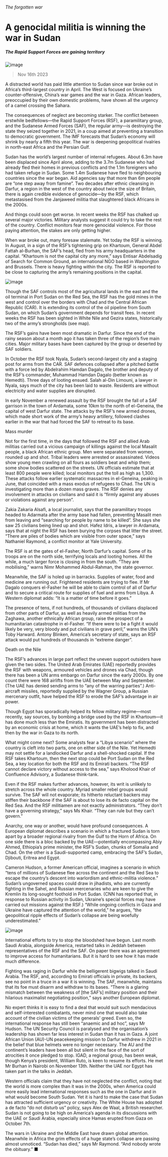 ###### The forgotten war
# A genocidal militia is winning the war in Sudan 
##### The Rapid Support Forces are gaining territory 
![image](images/20231118_MAP002.jpg) 
> Nov 16th 2023 
A distracted world has paid little attention to Sudan since war broke out in Africa’s third-largest country in April. The West is focused on Ukraine’s counter-offensive, China’s war games and the war in Gaza. African leaders, preoccupied by their own domestic problems, have shown all the urgency of a camel crossing the Sahara. 
The consequences of neglect are becoming starker. The conflict between erstwhile bedfellows—the Rapid Support Forces (RSF), a paramilitary group, and the Sudanese Armed Forces (SAF), the regular army—is destroying the state they seized together in 2021, in a coup aimed at preventing a transition to democratic government. The IMF forecasts that Sudan’s economy will shrink by nearly a fifth this year. The war is deepening geopolitical rivalries in north-east Africa and the Persian Gulf. 
Sudan has the world’s largest number of internal refugees. About 6.3m have been displaced since April alone, adding to the 3.7m Sudanese who had already fled their homes in previous conflicts and the 1.1m foreigners who had taken refuge in Sudan. Some 1.4m Sudanese have fled to neighbouring countries since the war began. Aid agencies say that more than 6m people are “one step away from famine”. Two decades after ethnic cleansing in Darfur, a region in the west of the country about twice the size of Britain, there is again credible evidence of genocide—by the RSF, which metastasised from the Janjaweed militia that slaughtered black Africans in the 2000s. 
And things could soon get worse. In recent weeks the RSF has chalked up several major victories. Military analysts suggest it could try to take the rest of the country. Conflict monitors fear more genocidal violence. For those paying attention, the stakes are only getting higher. 
When war broke out, many foresaw stalemate. Yet today the RSF is winning. In August, in a sign of the RSF’s tightening grip on Khartoum, General Abdel Fattah al-Burhan, the SAF’s head, fled from his army headquarters in the capital. “Khartoum is not the capital city any more,” says Entisar Abdelsadig of Search for Common Ground, an international NGO based in Washington and Brussels. There is heavy fighting within the city. The RSF is reported to be close to capturing the army’s remaining positions in the capital. 
![image](images/20231118_MAM905.png) 

Though the SAF controls most of the agricultural lands in the east and the oil terminal in Port Sudan on the Red Sea, the RSF has the gold mines in the west and control over the borders with Chad and the Central African Republic (CAR). It is extending its control of the oil pipeline from South Sudan, on which Sudan’s government depends for transit fees. In recent weeks the RSF has been sighted in White Nile and Gezira states, historically two of the army’s strongholds (see map).
The RSF’s gains have been most dramatic in Darfur. Since the end of the rainy season about a month ago it has taken three of the region’s five main cities. Major military bases have been captured by the group or deserted by SAF soldiers.
In October the RSF took Nyala, Sudan’s second-largest city and a staging post for arms from the CAR. SAF defences collapsed after a pitched battle with a  force led by Abdelrahim Hamdan Dagalo, the brother and deputy of the RSF’s commander, Muhammad Hamdan Dagalo (better known as Hemedti). Three days of looting ensued. Salah al-Din Limouni, a lawyer in Nyala, says much of the city has been laid to waste. Residents are without electricity and water supplies are disrupted. 
In early November a renewed assault by the RSF brought the fall of a SAF garrison in the town of Ardamata, some 10km to the north of el-Geneina, the capital of west Darfur state. The attacks by the RSF’s new armed drones, which made short work of the army’s heavy artillery, followed clashes earlier in the war that had forced the SAF to retreat to its base. 
Mass murder
Not for the first time, in the days that followed the RSF and allied Arab militias carried out a vicious campaign of killings against the local Masalit people, a black African ethnic group. Men were separated from women, rounded up and shot. Tribal leaders were arrested or assassinated. Videos show young men crawling on all fours as soldiers beat and whip them; some show bodies scattered on the streets. UN officials estimate that at least 800 people were killed; local monitors put the toll as high as 1,300. These attacks follow earlier systematic massacres in el-Geneina, peaking in June, that coincided with a mass exodus of refugees to Chad. The UN is investigating more than a dozen mass graves. The RSF denies any involvement in attacks on civilians and said it is “firmly against any abuses or violations against any person”.
Zakia Zakaria Alsafi, a local journalist, says that the paramilitary troops headed to Adarmata after the army base had fallen, preventing Masalit men from leaving and “searching for people by name to be killed”. She says she saw 25 civilians being lined up and shot. Hafez Idris, a lawyer in Ardamata, says that at night the RSF has been burying the corpses that litter the street. “There are piles of bodies which are visible from outer space,” says Nathaniel Raymond, a conflict monitor at Yale University. 
The RSF is at the gates of el-Fasher, North Darfur’s capital. Some of its troops are on the north side, terrifying locals and looting homes. All the while, a much larger force is closing in from the south. “They are mobilising,” warns Nimr Mohammed Abdul-Rahman, the state governor. 
Meanwhile, the SAF is holed up in barracks. Supplies of water, food and medicine are running out. Frightened residents are trying to flee. If Mr Dagalo conquers el-Fasher he will be able to claim control of all of Darfur and to secure a critical route for supplies of fuel and arms from Libya. A Western diplomat adds: “It is a matter of time before it goes.” 
The presence of tens, if not hundreds, of thousands of civilians displaced from other parts of Darfur, as well as heavily armed militias from the Zaghawa, another ethnically African group, raise the prospect of a humanitarian catastrophe in el-Fasher. “If there were to be a fight it would likely be very, very bloody and put civilians in grave peril,” warns the UN’s Toby Harward. Antony Blinken, America’s secretary of state, says an RSF attack would put hundreds of thousands in “extreme danger”.
Death on the Nile
The RSF’s advances in large part reflect the uneven support outsiders have given the two sides. The United Arab Emirates (UAE) reportedly provides the RSF with weapons, armoured vehicles and drones via Chad, though there has been a UN arms embargo on Darfur since the early 2000s. By one count there were 168 airlifts from the UAE between May and September. (The UAE has denied sending arms to “any of the warring parties”.) Anti-aircraft missiles, reportedly supplied by the Wagner Group, a Russian mercenary outfit, have helped the RSF to erode the SAF’s advantage in air power. 
Though Egypt has sporadically helped its fellow military regime—most recently, say sources, by bombing a bridge used by the RSF in Khartoum—it has done much less than the Emiratis. Its government has been distracted by an economic crisis at home, which it wants the UAE’s help to fix, and then by the war in Gaza to its north. 
What might come next? Some analysts fear a “Libya scenario” where the country is cleft into two parts, one on either side of the Nile. Yet Hemedti may not settle for a landlocked Darfur and a shell-shocked capital. If the RSF takes Khartoum, then the next stop could be Port Sudan on the Red Sea, a key location for both the RSF and its Emirati backers. “The RSF cannot declare victory without access to the sea,” says Kholood Khair of Confluence Advisory, a Sudanese think-tank. 
Even if the RSF makes further advances, however, its writ is unlikely to stretch across the whole country. Myriad smaller rebel groups would survive. The SAF will not evaporate; its hitherto reluctant backers may stiffen their backbone if the SAF is about to lose its de facto capital on the Red Sea. And the RSF militiamen are not exactly administrators. “They don’t have a governing strategy,” says Ms Khair. “They can rule but they can’t govern.” 
Anarchy, one way or another, would have profound consequences. A European diplomat describes a scenario in which a fractured Sudan is torn apart by a broader regional rivalry from the Gulf to the Horn of Africa. On one side there is a bloc backed by the UAE—potentially encompassing Abiy Ahmed, Ethiopia’s prime minister, the RSF’s Sudan, chunks of Somalia and Chad. On the other is a Saudi-supported camp, embracing the SAF’s Sudan, Djibouti, Eritrea and Egypt. 
Cameron Hudson, a former American official, imagines a scenario in which “tens of millions of Sudanese flee across the continent and the Red Sea to escape the country’s descent into warlordism and ethnic-militia violence.” Sudan’s ungoverned spaces could draw in jihadists, who are currently fighting in the Sahel, and Russian mercenaries who are keen to give the Kremlin its long-sought foothold in Port Sudan. (CNN has reported that, in response to Russian activity in Sudan, Ukraine’s special forces may have carried out missions against the RSF.) “While ongoing conflicts in Gaza and Ukraine have captured the attention of the world,” he argues, “the geopolitical ripple effects of Sudan’s collapse are being woefully underestimated.”
![image](images/20231118_MAP005.jpg) 

International efforts to try to stop the bloodshed have begun. Last month Saudi Arabia, alongside America, restarted talks in Jeddah between representatives of the RSF and the SAF. On paper there was an agreement to improve access for humanitarians. But it is hard to see how it has made much difference. 
Fighting was raging in Darfur while the belligerent bigwigs talked in Saudi Arabia. The RSF, and, according to Emirati officials in private, its backers, see no point in a truce in a war it is winning. The SAF, meanwhile, maintains that its foe must disarm and withdraw to its bases. “There is a glaring mismatch between the weakness of [the SAF’s] military position and their hilarious maximalist negotiating position,” says another European diplomat. 
No expert thinks it is easy to find a deal that would suit such mendacious and self-interested combatants, never mind one that would also take account of the civilian victims of the generals’ greed. Even so, the international response has still been “anaemic and ad hoc”, says Mr Hudson. The UN Security Council is paralysed and the organisation’s leadership has shown far less interest in Sudan than it has in Gaza. A joint African Union (AU)-UN peacekeeping mission to Darfur withdrew in 2021 in the belief that blue helmets were no longer necessary. The AU and the continent’s leaders have been all but silent in the face of the sort of atrocities it once pledged to stop. IGAD, a regional group, has been weak, though Kenya’s president, William Ruto, is keen to resume its efforts. He met Mr Burhan in Nairobi on November 13th. Neither the UAE nor Egypt has taken part in the talks in Jeddah.
Western officials claim that they have not neglected the conflict, noting that the world is more complex than it was in the 2000s, when America could more easily lead international responses such as the one in Darfur and in what would become South Sudan. Yet it is hard to make the case that Sudan has attracted sufficient urgency or creativity. The White House has adopted a de facto “do not disturb us” policy, says Alex de Waal, a British researcher. Sudan is not going to be high on America’s agenda in its discussions with the UAE or Saudi Arabia, especially since Hamas erupted from Gaza on October 7th.
The wars in Ukraine and the Middle East have drawn global attention. Meanwhile in Africa the grim effects of a huge state’s collapse are passing almost unnoticed. “Sudan has died,” says Mr Raymond. “And nobody wrote the obituary.” ■
